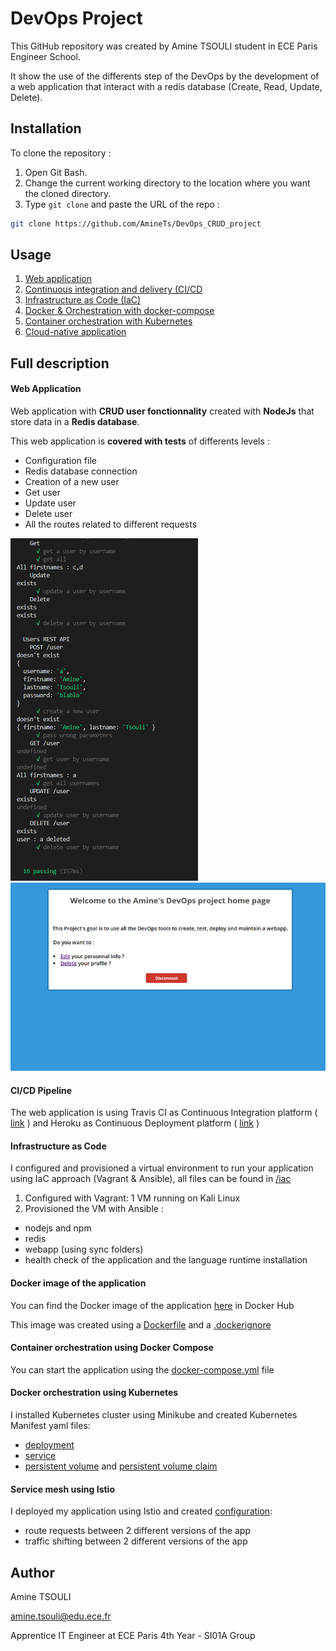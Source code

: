 # DevOps Project

This GitHub repository was created by Amine TSOULI student in ECE Paris Engineer School.

It show the use of the differents step of the DevOps by the development of a web application that interact with a redis database (Create, Read, Update, Delete).

## Installation

To clone the repository :

1. Open Git Bash.
2. Change the current working directory to the location where you want the cloned directory.
3. Type ```git clone``` and paste the URL of the repo :

```bash
git clone https://github.com/AmineTs/DevOps_CRUD_project
```

## Usage

1. [Web application](src/content.md)
2. [Continuous integration and delivery (CI/CD](CI_CD_content.md)
3. [Infrastructure as Code (IaC)](iac/content.md)
4. [Docker & Orchestration with docker-compose](Docker_content.md)
5. [Container orchestration with Kubernetes](k8s/content.md)
6. [Cloud-native application](istio/content.md)


## Full description
#### Web Application

Web application with **CRUD user fonctionnality** created with **NodeJs** that store data in a **Redis database**.

This web application is **covered with tests** of differents levels :
- Configuration file
- Redis database connection
- Creation of a new user
- Get user
- Update user
- Delete user
- All the routes related to different requests

![Alt text](img/Tests.png?raw=true "Tests")
![Alt text](img/Webapp_screen.PNG?raw=true "webapp")

#### CI/CD Pipeline

The web application is using Travis CI as Continuous Integration platform ( [link](https://travis-ci.com/github/AmineTs/DevOps_CRUD_project) ) and Heroku as Continuous Deployment platform ( [link](https://dashboard.heroku.com/apps/devops-amine-webapp/access) ) 

#### Infrastructure as Code

I configured and provisioned a virtual environment to run your application using IaC approach (Vagrant & Ansible), all files can be found in [/iac](/iac)

1. Configured with Vagrant: 1 VM running on Kali Linux 
2. Provisioned the VM with Ansible :
  - nodejs and npm
  - redis
  - webapp (using sync folders)
  - health check of the application and the language runtime installation

#### Docker image of the application

You can find the Docker image of the application [here](https://hub.docker.com/repository/docker/fuzzer/ece_devops_webapp) in Docker Hub 

This image was created using a [Dockerfile](Dockerfile) and a [.dockerignore](.dockerignore) 
#### Container orchestration using Docker Compose

You can start the application using the [docker-compose.yml](docker-compose.yml) file

#### Docker orchestration using Kubernetes

I installed Kubernetes cluster using Minikube and created Kubernetes Manifest yaml files:
  - [deployment](/k8s/deployment.yaml)
  - [service](/k8s/service.yaml)
  - [persistent volume](/k8s/PersistentVolume.yaml) and [persistent volume claim](/k8s/PersistentVolumeClaim.yaml)

#### Service mesh using Istio

I deployed my application using Istio and created [configuration](/istio):
  - route requests between 2 different versions of the app
  - traffic shifting between 2 different versions of the app


## Author

Amine TSOULI

amine.tsouli@edu.ece.fr

Apprentice IT Engineer at ECE Paris 4th Year - SI01A Group